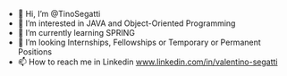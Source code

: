 - 👋 Hi, I’m @TinoSegatti
- 👀 I’m interested in JAVA and Object-Oriented Programming
- 🌱 I’m currently learning SPRING
- 💞️ I’m looking Internships, Fellowships or Temporary or Permanent Positions
- 📫 How to reach me in Linkedin www.linkedin.com/in/valentino-segatti
